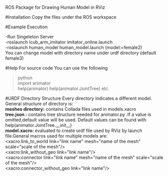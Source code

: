 ROS Package for Drawing Human Model in RViz 

#Installation
Copy the files under the ROS workspace

#Example Execution

-Run Singeleton Server  
-roslaunch icub_arm_imitator imitator_online.launch  
-roslaunch human_model human_model.launch (model:=female2)  
You can change model with directory name under urdf directory (default female3)

#Help
For source code You can use the following
>python  
>import animator  
>help(animator) help(animator.JointTree) etc.  

#URDF Directory Structure
Every directory indicates a different model. General structure of directory is:  
__meshes directory:__ contains Collada files used in models.xacro  
__tree.json :__ contains tree structure needed for animator.py .If a value is omitted,default
value will be used. Default values can be found with help(animator.JointTree.\_\_init\_\_)  
__model.xacro:__ evaluated to create urdf file used by RViz by launch file.General macros used for
multiple models are:  
<xacro:link_to_world link="link name" mesh="name of the mesh" scale="scale of the mesh"/>  
<xacro:link_without_geo link="link name"/>  
<xacro:connector link="link name" mesh="name of the mesh" scale="scale of the mesh"/>  
<xacro:connector_without_geo link="link name"/>  
